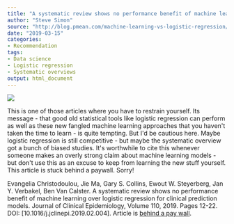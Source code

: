 ```yaml
---
title: "A systematic review shows no performance benefit of machine learning over logistic regression for clinical prediction models"
author: "Steve Simon"
source: "http://blog.pmean.com/machine-learning-vs-logistic-regression/"
date: "2019-03-15"
categories:
- Recommendation
tags:
- Data science
- Logistic regression
- Systematic overviews
output: html_document
---
```


![](http://www.pmean.com/new-images/19/machine-learning-vs-logistic-regression01.png)

<div class="notes">

This is one of those articles where you have to restrain yourself. Its message - that good old statistical tools like logistic regression can perform as well as these new fangled machine learning approaches that you haven't taken the time to learn - is quite tempting. But I'd be cautious here. Maybe logistic regression is still competitive - but maybe the systematic overview got a bunch of biased studies. It's worthwhile to cite this whenever someone makes an overly strong claim about machine learning models - but don't use this as an excuse to keep from learning the new stuff yourself. This article is stuck behind a paywall. Sorry!

Evangelia Christodoulou, Jie Ma, Gary S. Collins, Ewout W. Steyerberg, Jan Y. Verbakel, Ben Van Calster. A systematic review shows no performance benefit of machine learning over logistic regression for clinical prediction models. Journal of Clinical Epidemiology, Volume
110, 2019. Pages 12-22. DOI: [10.1016/j.jclinepi.2019.02.004]. Article is [behind a pay wall][chr1].

[chr1]: http://www.sciencedirect.com/science/article/pii/S0895435618310813

</div>
